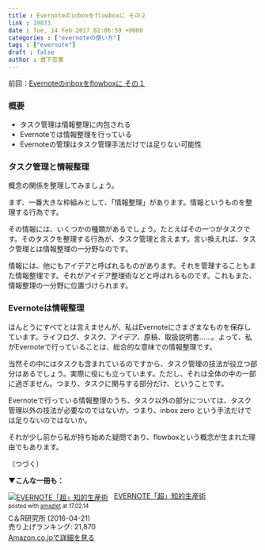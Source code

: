 ```yaml
---
title : Evernoteのinboxをflowboxに その２
link : 19873
date : Tue, 14 Feb 2017 02:06:59 +0000
categories : ["evernoteの使い方"]
tags : ["evernote"]
draft : false
author : 倉下忠憲
---
```


前回：<a href="https://rashita.net/blog/?p=19869">Evernoteのinboxをflowboxに その１</a>

<h3>概要</h3>

<ul>
<li>タスク管理は情報整理に内包される</li>
<li>Evernoteでは情報整理を行っている</li>
<li>Evernoteの管理はタスク管理手法だけでは足りない可能性</li>
</ul>

<h3>タスク管理と情報整理</h3>

概念の関係を整理してみましょう。

まず、一番大きな枠組みとして、「情報整理」があります。情報というものを整理する行為です。

その情報には、いくつかの種類があるでしょう。たとえばその一つがタスクです。そのタスクを整理する行為が、タスク管理と言えます。言い換えれば、タスク管理とは情報整理の一分野なのです。

情報には、他にもアイデアと呼ばれるものがあります。それを管理することもまた情報整理です。それがアイデア整理術などと呼ばれるものです。これもまた、情報整理の一分野に位置づけられます。

<h3>Evernoteは情報整理</h3>

ほんとうにすべてとは言えませんが、私はEvernoteにさまざまなものを保存しています。ライフログ、タスク、アイデア、原稿、取扱説明書……。よって、私がEvernoteで行っていることは、総合的な意味での情報整理です。

当然その中にはタスクも含まれているのですから、タスク管理の技法が役立つ部分はあるでしょう。実際に役にも立っています。ただし、それは全体の中の一部に過ぎません。つまり、タスクに関与する部分だけ、ということです。

Evernoteで行っている情報整理のうち、タスク以外の部分については、タスク管理以外の技法が必要なのではないか。つまり、inbox zero という手法だけでは足りないのではないか。

それが少し前から私が持ち始めた疑問であり、flowboxという概念が生まれた理由でもあります。

（つづく）

<strong>▼こんな一冊も：</strong>

<div class="amazlet-box" style="margin-bottom:0px;"><div class="amazlet-image" style="float:left;margin:0px 12px 1px 0px;"><a href="http://www.amazon.co.jp/exec/obidos/ASIN/B01EL08HW2/rashita1000-22/ref=nosim/" name="amazletlink" target="_blank"><img src="https://images-fe.ssl-images-amazon.com/images/I/51i02uyvjAL._SL160_.jpg" alt="EVERNOTE「超」知的生産術" style="border: none;" /></a></div><div class="amazlet-info" style="line-height:120%; margin-bottom: 10px"><div class="amazlet-name" style="margin-bottom:10px;line-height:120%"><a href="http://www.amazon.co.jp/exec/obidos/ASIN/B01EL08HW2/rashita1000-22/ref=nosim/" name="amazletlink" target="_blank">EVERNOTE「超」知的生産術</a><div class="amazlet-powered-date" style="font-size:80%;margin-top:5px;line-height:120%">posted with <a href="http://www.amazlet.com/" title="amazlet" target="_blank">amazlet</a> at 17.02.14</div></div><div class="amazlet-detail">C＆R研究所 (2016-04-21)<br />売り上げランキング: 21,870<br /></div><div class="amazlet-sub-info" style="float: left;"><div class="amazlet-link" style="margin-top: 5px"><a href="http://www.amazon.co.jp/exec/obidos/ASIN/B01EL08HW2/rashita1000-22/ref=nosim/" name="amazletlink" target="_blank">Amazon.co.jpで詳細を見る</a></div></div></div><div class="amazlet-footer" style="clear: left"></div></div>
